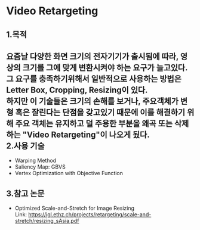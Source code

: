Video Retargeting   
=====================
1.목적   
------
 요즘날 다양한 화면 크기의 전자기기가 출시됨에 따라, 영상의 크기를 그에 맞게 변환시켜야 하는 요구가 늘고있다.   
그 요구를 충족하기위해서 일반적으로 사용하는 방법은 Letter Box, Cropping, Resizing이 있다.   
하지만 이 기술들은 크기의 손해를 보거나, 주요객체가 변형 혹은 잘린다는 단점을 갖고있기 때문에 이를 해결하기 위해 주요 객체는 유지하고 덜 주용한 부분을 왜곡 또는 삭제하는 "Video Retargeting"이 나오게 됬다.    
2.사용 기술     
------        
* Warping Method           
* Saliency Map: GBVS    
* Vertex Optimization with Objective Function            

3.참고 논문     
------    
* Optimized Scale-and-Stretch for Image Resizing    
Link: <https://igl.ethz.ch/projects/retargeting/scale-and-stretch/resizing_sAsia.pdf>

